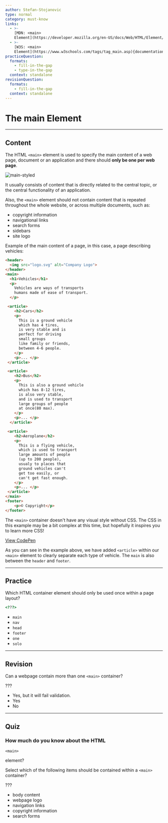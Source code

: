 ```yaml
---
author: Stefan-Stojanovic
type: normal
category: must-know
links:
  - >-
    [MDN: <main>
    Element](https://developer.mozilla.org/en-US/docs/Web/HTML/Element/main){documentation}
  - >-
    [W3S: <main>
    Element](https://www.w3schools.com/tags/tag_main.asp){documentation}
practiceQuestion:
  formats:
    - fill-in-the-gap
    - type-in-the-gap
  context: standalone
revisionQuestion:
  formats:
    - fill-in-the-gap
  context: standalone
---
```


# The main Element


---

## Content

The HTML `<main>` element is used to specify the main content of a web page, document or an application and there should **only be one per web page**.

![main-styled](https://img.enkipro.com/15f6a35ddb333294e969b5669c3ccb0b.png)

It usually consists of content that is directly related to the central topic, or the central functionality of an application.

Also, the `<main>` element should not contain content that is repeated throughout the whole website, or across multiple documents, such as:

- copyright information
- navigational links
- search forms
- sidebars
- site logo

Example of the main content of a page, in this case, a page describing vehicles:

```html
<header>
  <img src="logo.svg" alt="Company Logo">
</header>
<main>
  <h1>Vehicles</h1>
  <p>
    Vehicles are ways of transports
    humans made of ease of transport.
  </p>

 <article>
    <h2>Cars</h2>
    <p>
      This is a ground vehicle
      which has 4 tires,
      is very stable and is
      perfect for driving
      small groups
      like family or friends,
      between 4-6 people.
    </p>
    <p>... </p>
 </article>

 <article>
    <h2>Bus</h2>
    <p>
      This is also a ground vehicle
      which has 8-12 tires,
      is also very stable,
      and is used to transport
      large groups of people
      at once(80 max).
    </p>
    <p>... </p>
  </article>

 <article>
    <h2>Aeroplane</h2>
    <p>
      This is a flying vehicle,
      which is used to transport
      large amounts of people
      (up to 200 people),
      usualy to places that
      ground vehicles can't
      get too easily, or
      can't get fast enough.
    </p>
    <p>... </p>
 </article>
</main>
<footer>
    <p>© Copyright</p>
</footer>
```

The `<main>` container doesn't have any visual style without CSS. The CSS in this example may be a bit complex at this time, but hopefully it inspires you to learn more CSS!

[View CodePen](https://codepen.io/enkidevs/pen/QBEyxw)

As you can see in the example above, we have added `<article>` within our `<main>` element to clearly separate each type of vehicle. The `main` is also between the `header` and `footer`.


---

## Practice

Which HTML container element should only be used once within a page layout?

```html
<???>
```

- `main`
- `nav`
- `head`
- `footer`
- `one`
- `solo`


---

## Revision

Can a webpage contain more than one `<main>` container?

???

- Yes, but it will fail validation.
- Yes
- No


---

## Quiz

### How much do you know about the HTML


`<main>`

 element?

Select which of the following items should be contained within a `<main>` container?

???

- body content
- webpage logo
- navigation links
- copyright information
- search forms
